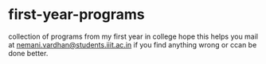 # first-year-programs
collection of programs from my first year in college
hope this helps you 
mail at nemani.vardhan@students.iiit.ac.in if you find anything wrong or ccan be done better.
